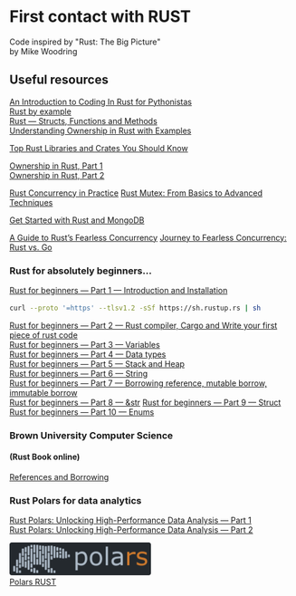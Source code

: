 # First contact with RUST
Code inspired by "Rust: The Big Picture"   
by Mike Woodring

## Useful resources
[An Introduction to Coding In Rust for Pythonistas](https://www.youtube.com/watch?v=MoqtsYLGCC4)   
[Rust by example](https://doc.rust-lang.org/rust-by-example/index.html)  
[Rust — Structs, Functions and Methods](https://gian-lorenzetto.medium.com/rust-structs-functions-and-methods-d60fd597d956)  
[Understanding Ownership in Rust with Examples](https://medium.com/coinmonks/understanding-ownership-in-rust-with-examples-73835ba931b1)   

[Top Rust Libraries and Crates You Should Know](https://medium.com/@AlexanderObregon/top-rust-libraries-and-crates-you-should-know-e2a854c9679a)   

[Ownership in Rust, Part 1](https://medium.com/@thomascountz/ownership-in-rust-part-1-112036b1126b)   
[Ownership in Rust, Part 2](https://medium.com/@thomascountz/ownership-in-rust-part-2-c3e1da89956e)   

[Rust Concurrency in Practice](https://medium.com/dev-genius/rust-concurrency-in-practice-720ec7747827)
[Rust Mutex: From Basics to Advanced Techniques](https://medium.com/@TechSavvyScribe/rust-mutex-from-basics-to-advanced-techniques-56e1f1389d9b)   

[Get Started with Rust and MongoDB](https://www.mongodb.com/developer/languages/rust/rust-mongodb-crud-tutorial/)  


[A Guide to Rust’s Fearless Concurrency](https://www.makeuseof.com/rust-fearless-concurrency-guide/)
[Journey to Fearless Concurrency: Rust vs. Go](https://medium.com/@AlexanderObregon/journey-to-fearless-concurrency-rust-vs-go-31d49255d6b6)   


### Rust for absolutely beginners...   
[Rust for beginners — Part 1 — Introduction and Installation](https://medium.com/@manikandan96372/rust-for-beginners-part-1-introduction-and-installation-76e80624930c)   
```bash
curl --proto '=https' --tlsv1.2 -sSf https://sh.rustup.rs | sh
```
[Rust for beginners — Part 2 — Rust compiler, Cargo and Write your first piece of rust code](https://medium.com/@manikandan96372/rust-for-beginners-part-2-rust-compiler-cargo-and-write-your-first-piece-of-rust-code-e2602e722e46)   
[Rust for beginners — Part 3 — Variables](https://medium.com/@manikandan96372/rust-for-beginners-part-3-variables-595f613bd91a)   
[Rust for beginners — Part 4 — Data types](https://medium.com/@manikandan96372/rust-for-beginners-part-4-data-types-a99f89da7101)   
[Rust for beginners — Part 5 — Stack and Heap](https://medium.com/@manikandan96372/rust-for-beginners-part-5-stack-and-heap-ce5b8a0076d6)   
[Rust for beginners — Part 6 — String](https://medium.com/@manikandan96372/rust-for-beginners-part-6-string-71f15ab49505)   
[Rust for beginners — Part 7 — Borrowing reference, mutable borrow, immutable borrow](https://medium.com/@manikandan96372/rust-for-beginners-part-7-borrowing-reference-mutable-borrow-immutable-borrow-5c0e5c84e1ef)   
[Rust for beginners — Part 8 — &str](https://medium.com/@manikandan96372/rust-for-beginners-part-8-str-6ce56c02ca88)
[Rust for beginners — Part 9 — Struct](https://medium.com/@manikandan96372/rust-for-beginners-part-9-struct-a1e6a0797b23)      
[Rust for beginners — Part 10 — Enums](https://medium.com/@manikandan96372/rust-for-beginners-part-10-enums-58fcdadbfd98)   

### Brown University Computer Science 
#### (Rust Book online)
[References and Borrowing](https://rust-book.cs.brown.edu/ch04-02-references-and-borrowing.html)

### Rust Polars for data analytics
[Rust Polars: Unlocking High-Performance Data Analysis — Part 1](https://towardsdatascience.com/rust-polars-unlocking-high-performance-data-analysis-part-1-ce42af370ece)   
[Rust Polars: Unlocking High-Performance Data Analysis — Part 2](https://towardsdatascience.com/rust-polars-unlocking-high-performance-data-analysis-part-2-7c58a3cb7a1f)   




[<img src="https://raw.githubusercontent.com/pola-rs/polars-static/master/logos/polars_github_logo_rect_dark_name.svg" width="250">](https://raw.githubusercontent.com/pola-rs/polars-static/master/logos/polars_github_logo_rect_dark_name.svg)   
[Polars RUST](https://pola.rs/)